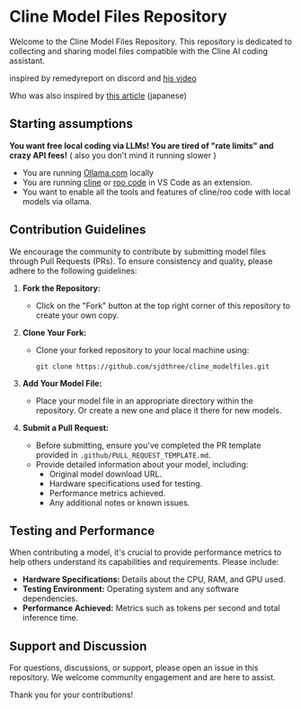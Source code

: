 # Cline Model Files Repository

Welcome to the Cline Model Files Repository. This repository is dedicated to collecting and sharing model files compatible with the Cline AI coding assistant.

inspired by remedyreport on discord and [his video](https://www.youtube.com/watch?v=Z0Ec3dtQS2I&t=1s)

Who was also inspired by [this article](https://note.com/cppp_cpchan/n/n92c7795f5939) (japanese)

## Starting assumptions

**You want free local coding via LLMs!  You are tired of "rate limits" and crazy API fees!**
( also you don't mind it running slower )

- You are running [Ollama.com](https://www.ollama.com) locally
- You are running [cline](https://github.com/cline/cline) or [roo code](https://github.com/RooVetGit/Roo-Code) in VS Code as an extension.
- You want to enable all the tools and features of cline/roo code with local models via ollama.

## Contribution Guidelines

We encourage the community to contribute by submitting model files through Pull Requests (PRs). To ensure consistency and quality, please adhere to the following guidelines:

1. **Fork the Repository:**
   - Click on the "Fork" button at the top right corner of this repository to create your own copy.

2. **Clone Your Fork:**
   - Clone your forked repository to your local machine using:
     ```
     git clone https://github.com/sjdthree/cline_modelfiles.git
     ```

3. **Add Your Model File:**
   - Place your model file in an appropriate directory within the repository.  Or create a new one and place it there for new models.

4. **Submit a Pull Request:**
   - Before submitting, ensure you've completed the PR template provided in `.github/PULL_REQUEST_TEMPLATE.md`.
   - Provide detailed information about your model, including:
     - Original model download URL.
     - Hardware specifications used for testing.
     - Performance metrics achieved.
     - Any additional notes or known issues.

## Testing and Performance

When contributing a model, it's crucial to provide performance metrics to help others understand its capabilities and requirements. Please include:

- **Hardware Specifications:** Details about the CPU, RAM, and GPU used.
- **Testing Environment:** Operating system and any software dependencies.
- **Performance Achieved:** Metrics such as tokens per second and total inference time.

## Support and Discussion

For questions, discussions, or support, please open an issue in this repository. We welcome community engagement and are here to assist.

Thank you for your contributions!
